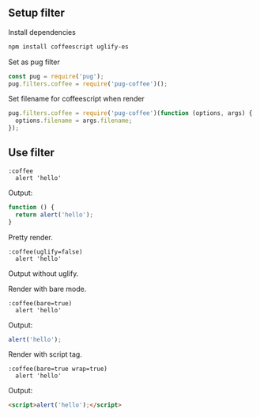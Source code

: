 ## Setup filter

Install dependencies

```sh
npm install coffeescript uglify-es
```

Set as pug filter

```javascript
const pug = require('pug');
pug.filters.coffee = require('pug-coffee')();
```

Set filename for coffeescript when render

```javascript
pug.filters.coffee = require('pug-coffee')(function (options, args) {
  options.filename = args.filename;
});
```

## Use filter

```pug
:coffee
  alert 'hello'
```

Output:

```javascript
function () {
  return alert('hello');
}
```

Pretty render.

```pug
:coffee(uglify=false)
  alert 'hello'
```

Output without uglify.

Render with bare mode.

```pug
:coffee(bare=true)
  alert 'hello'
```

Output:

```javascript
alert('hello');
```

Render with script tag.

```pug
:coffee(bare=true wrap=true)
  alert 'hello'
```

Output:

```html
<script>alert('hello');</script>
```
